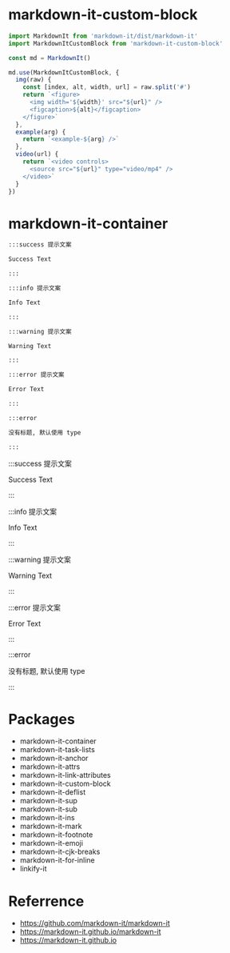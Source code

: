 # markdown-it-custom-block

```js
import MarkdownIt from 'markdown-it/dist/markdown-it'
import MarkdownItCustomBlock from 'markdown-it-custom-block'

const md = MarkdownIt()

md.use(MarkdownItCustomBlock, {
  img(raw) {
    const [index, alt, width, url] = raw.split('#')
    return `<figure>
      <img width='${width}' src="${url}" />
      <figcaption>${alt}</figcaption>
    </figure>`
  },
  example(arg) {
    return `<example-${arg} />`
  },
  video(url) {
    return `<video controls>
      <source src="${url}" type="video/mp4" />
    </video>`
  }
})
```

# markdown-it-container

```md
:::success 提示文案

Success Text

:::

:::info 提示文案

Info Text

:::

:::warning 提示文案

Warning Text

:::

:::error 提示文案

Error Text

:::

:::error

没有标题, 默认使用 type

:::
```

:::success 提示文案

Success Text

:::

:::info 提示文案

Info Text

:::

:::warning 提示文案

Warning Text

:::

:::error 提示文案

Error Text

:::

:::error

没有标题, 默认使用 type

:::

# Packages

- markdown-it-container
- markdown-it-task-lists
- markdown-it-anchor
- markdown-it-attrs
- markdown-it-link-attributes
- markdown-it-custom-block
- markdown-it-deflist
- markdown-it-sup
- markdown-it-sub
- markdown-it-ins
- markdown-it-mark
- markdown-it-footnote
- markdown-it-emoji
- markdown-it-cjk-breaks
- markdown-it-for-inline
- linkify-it

# Referrence

- https://github.com/markdown-it/markdown-it
- https://markdown-it.github.io/markdown-it
- https://markdown-it.github.io
